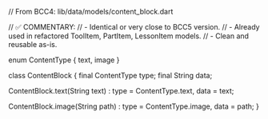 // From BCC4: lib/data/models/content_block.dart

// ✅ COMMENTARY:
// - Identical or very close to BCC5 version.
// - Already used in refactored ToolItem, PartItem, LessonItem models.
// - Clean and reusable as-is.

enum ContentType { text, image }

class ContentBlock {
  final ContentType type;
  final String data;

  ContentBlock.text(String text)
      : type = ContentType.text,
        data = text;

  ContentBlock.image(String path)
      : type = ContentType.image,
        data = path;
}
